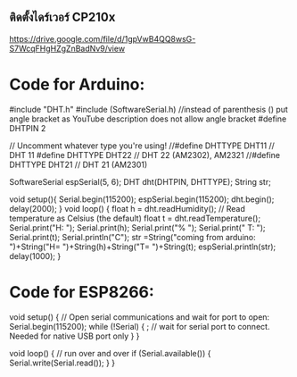 ## ติดตั้งไดร์เวอร์ CP210x 
https://drive.google.com/file/d/1gpVwB4QQ8wsG-S7WcqFHgHZgZnBadNv9/view

# Code for Arduino:
#include "DHT.h"
#include (SoftwareSerial.h) //instead of parenthesis () put angle bracket as YouTube description does not allow angle bracket 
#define DHTPIN 2

// Uncomment whatever type you're using!
//#define DHTTYPE DHT11 // DHT 11
#define DHTTYPE DHT22 // DHT 22 (AM2302), AM2321
//#define DHTTYPE DHT21 // DHT 21 (AM2301)

SoftwareSerial espSerial(5, 6);
DHT dht(DHTPIN, DHTTYPE);
String str;

void setup(){
Serial.begin(115200);
espSerial.begin(115200);
dht.begin();
delay(2000);
}
void loop()
{
float h = dht.readHumidity();
// Read temperature as Celsius (the default)
float t = dht.readTemperature();
Serial.print("H: ");
Serial.print(h); 
Serial.print("% ");
Serial.print(" T: ");
Serial.print(t); 
Serial.println("C");
str =String("coming from arduino: ")+String("H= ")+String(h)+String("T= ")+String(t);
espSerial.println(str);
delay(1000);
}


# Code for ESP8266:
void setup() {
// Open serial communications and wait for port to open:
Serial.begin(115200);
while (!Serial) {
; // wait for serial port to connect. Needed for native USB port only
}
}

void loop() { // run over and over
if (Serial.available()) {
Serial.write(Serial.read());
}
}
